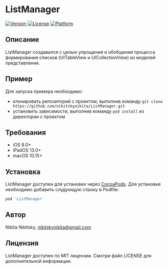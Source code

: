# ListManager

[![Version](https://img.shields.io/cocoapods/v/ListManager.svg?style=flat)](https://cocoapods.org/pods/ListManager)
[![License](https://img.shields.io/cocoapods/l/ListManager.svg?style=flat)](https://cocoapods.org/pods/ListManager)
[![Platform](https://img.shields.io/cocoapods/p/ListManager.svg?style=flat)](https://cocoapods.org/pods/ListManager)

## Описание

ListManager создавался с целью упрощения и обобщения процесса формирования списков (UITableView и UICollectionView) из моделей представления.

## Пример

Для запуска примера необходимо:
- клонировать репозиторий с проектом, выполнив команду `git clone https://github.com/nikitskynikita/ListManager.git`
- установить зависимости, выполнив команду `pod install` из директории с проектом

## Требования

- iOS 8.0+
- iPadOS 13.0+
- macOS 10.15+

## Установка

ListManager доступен для установки через [CocoaPods](https://cocoapods.org). Для установки необходимо добавить слудующую строку в Podfile:

```ruby
pod 'ListManager'
```

## Автор

Nikita Nikitsky, nikitskynikita@gmail.com

## Лицензия

ListManager доступен по MIT лицензии. Смотри файл LICENSE для дополнительной информации.
